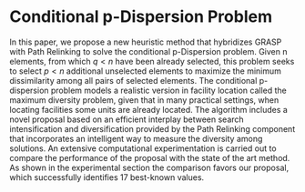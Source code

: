 # Conditional p-Dispersion Problem

In this paper, we propose a new heuristic method that hybridizes GRASP with Path Relinking to solve the conditional p-Dispersion problem. Given n elements, from which $q < n$ have been already selected, this problem seeks to select $p < n$ additional unselected elements to maximize the minimum dissimilarity among all pairs of selected elements. The conditional p-dispersion problem models a realistic version in facility location called the maximum diversity problem, given that in many practical settings, when locating facilities some units are already located. The algorithm includes a novel proposal based on an efficient interplay between search intensification and diversification provided by the Path Relinking component that incorporates an intelligent way to measure the diversity among solutions. An extensive computational experimentation is carried out to compare the performance of the proposal with the state of the art method. As shown in the experimental section the comparison favors our proposal, which successfully identifies 17 best-known values.
